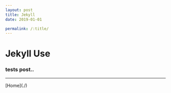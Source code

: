 ```yaml
---
layout: post
title: Jekyll
date: 2019-01-01

permalink: /:title/
---
```


# Jekyll Use

### tests post..

<hr/>
[Home](./)

